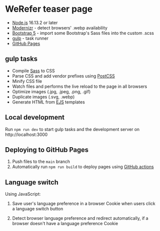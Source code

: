# WeRefer teaser page

- [Node.js](https://nodejs.org/en/) 16.13.2 or later
- [Modernizr](https://modernizr.com/) - detect browsers' .webp availability
- [Bootstrap 5](https://getbootstrap.com/) - import some Bootstrap's Sass files into the custom .scss
- [gulp](https://gulpjs.com/) - task runner
- [GitHub Pages](https://pages.github.com/)

## gulp tasks
- Compile [Sass](https://sass-lang.com/) to CSS
- Parse CSS and add vendor prefixes using [PostCSS](https://postcss.org/)
- Minify CSS file
- Watch files and performs the live reload to the page in all browsers
- Optimize images (.jpg, .jpeg, .png, .gif)
- Duplicate images (.svg, .webp)
- Generate HTML from [EJS](https://ejs.co/) templates

## Local development

Run `npm run dev` to start gulp tasks and the development server on http://localhost:3000

## Deploying to GitHub Pages

1. Push files to the `main` branch
2. Automatically run `npm run build` to deploy pages using [GitHub actions](https://docs.github.com/en/actions)

## Language switch

Using JavaScript:

1. Save user's language preference in a browser Cookie when users click a language switch button

2. Detect browser language preference and redirect automatically, if a browser doesn't have a language preference Cookie
